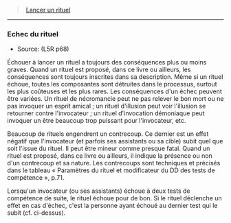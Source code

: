 ﻿---
!GenericItem
Name: Echec du rituel
Source: (L5R p68)
Id: l5r_rituals_hd.md#echec-du-rituel
ParentLink: l5r_rituals_hd.md#lancer-un-rituel
ParentName: Lancer un rituel
NameLevel: 3
Attributes: {}
AttributesDictionary: >+
  {}

---
> [Lancer un rituel](hd_l5r_rituals.md)

---

### Echec du rituel

- Source: (L5R p68)

Échouer à lancer un rituel a toujours des conséquences plus ou moins graves. Quand un rituel est proposé, dans ce livre ou ailleurs, les conséquences sont toujours inscrites dans sa description. Même si un rituel échoue, toutes les composantes sont détruites dans le processus, surtout les plus coûteuses et les plus rares. Les conséquences d'un échec peuvent être variées. Un rituel de nécromancie peut ne pas relever le bon mort ou ne pas invoquer un esprit amical ; un rituel d'illusion peut voir l'illusion se retourner contre l'invocateur ; un rituel d'invocation démoniaque peut invoquer un être beaucoup trop puissant pour l'invocateur, etc.

Beaucoup de rituels engendrent un contrecoup. Ce dernier est un effet négatif que l'invocateur (et parfois ses assistants ou sa cible) subit quel que soit l'issue du rituel. Il peut être mineur comme presque fatal. Quand un rituel est proposé, dans ce livre ou ailleurs, il indique la présence ou non d'un contrecoup et sa nature. Les contrecoups sont techniques et précisés dans le tableau « Paramètres du rituel et modificateur du DD des tests de compétence », p.71.

Lorsqu'un invocateur (ou ses assistants) échoue à deux tests de compétence de suite, le rituel échoue pour de bon. Si le rituel déclenche un effet en cas d'échec, c'est la personne ayant échoué au dernier test qui le subit (cf. ci-dessus).

